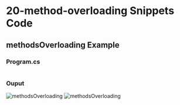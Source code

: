 # 20-method-overloading Snippets Code

## methodsOverloading Example

### Program.cs

```c#


```

### Ouput

![methodsOverloading](media/1.png)
![methodsOverloading](media/2.png)










